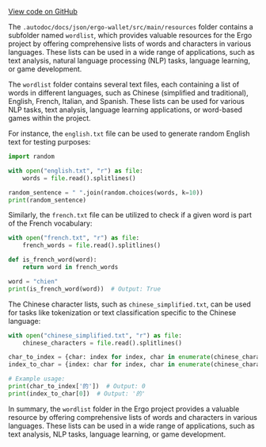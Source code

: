 [View code on GitHub](https://github.com/ergoplatform/ergo/.autodoc/docs/json/ergo-wallet/src/main/resources)

The `.autodoc/docs/json/ergo-wallet/src/main/resources` folder contains a subfolder named `wordlist`, which provides valuable resources for the Ergo project by offering comprehensive lists of words and characters in various languages. These lists can be used in a wide range of applications, such as text analysis, natural language processing (NLP) tasks, language learning, or game development.

The `wordlist` folder contains several text files, each containing a list of words in different languages, such as Chinese (simplified and traditional), English, French, Italian, and Spanish. These lists can be used for various NLP tasks, text analysis, language learning applications, or word-based games within the project.

For instance, the `english.txt` file can be used to generate random English text for testing purposes:

```python
import random

with open("english.txt", "r") as file:
    words = file.read().splitlines()

random_sentence = " ".join(random.choices(words, k=10))
print(random_sentence)
```

Similarly, the `french.txt` file can be utilized to check if a given word is part of the French vocabulary:

```python
with open("french.txt", "r") as file:
    french_words = file.read().splitlines()

def is_french_word(word):
    return word in french_words

word = "chien"
print(is_french_word(word))  # Output: True
```

The Chinese character lists, such as `chinese_simplified.txt`, can be used for tasks like tokenization or text classification specific to the Chinese language:

```python
with open("chinese_simplified.txt", "r") as file:
    chinese_characters = file.read().splitlines()

char_to_index = {char: index for index, char in enumerate(chinese_characters)}
index_to_char = {index: char for index, char in enumerate(chinese_characters)}

# Example usage:
print(char_to_index['的'])  # Output: 0
print(index_to_char[0])  # Output: '的'
```

In summary, the `wordlist` folder in the Ergo project provides a valuable resource by offering comprehensive lists of words and characters in various languages. These lists can be used in a wide range of applications, such as text analysis, NLP tasks, language learning, or game development.
